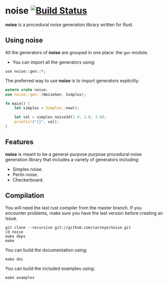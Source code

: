 # noise [![Build Status](https://travis-ci.org/Cacteye/noise.svg?branch=master)](https://travis-ci.org/Cacteye/noise)

**noise** is a procedural noise generation library written for Rust.

## Using **noise**
All the generators of **noise** are grouped in one place: the `gen` module.

* You can import all the generators using:

```ignore
use noise::gen::*;
```

The preferred way to use **noise** is to import generators explicitly:

```rust
extern crate noise;
use noise::gen::{NoiseGen, Simplex};

fn main() {
    let simplex = Simplex::new();

    let val = simplex.noise3d(1.0, 2.0, 3.0);
    println!("{}", val);
}
```

## Features
**noise** is meant to be a general-purpose purpose procedural noise generation library that
includes a variety of generators including:

* Simplex noise.
* Perlin noise.
* Checkerboard.

## Compilation
You will need the last rust compiler from the master branch.
If you encounter problems, make sure you have the last version before creating an issue.

```ignore
git clone --recursive git://github.com/cacteye/noise.git
cd noise
make deps
make
```

You can build the documentation using:

```ignore
make doc
```

You can build the included examples using:

```ignore
make examples
```
